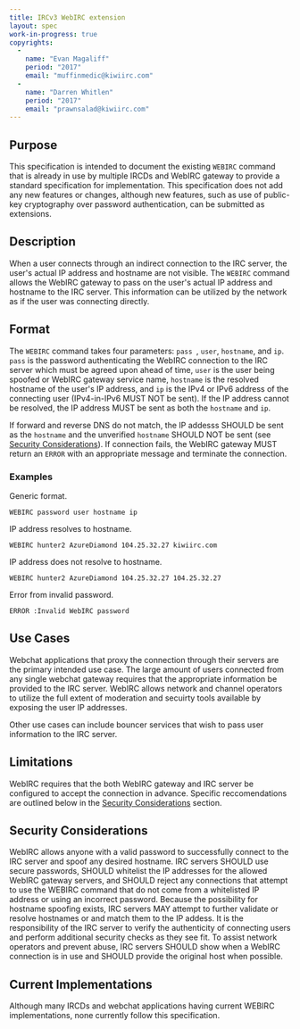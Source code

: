 ```yaml
---
title: IRCv3 WebIRC extension
layout: spec
work-in-progress: true
copyrights:
  -
    name: "Evan Magaliff"
    period: "2017"
    email: "muffinmedic@kiwiirc.com"
  -
    name: "Darren Whitlen"
    period: "2017"
    email: "prawnsalad@kiwiirc.com"
---
```

## Purpose
This specification is intended to document the existing `WEBIRC` command that is already in use by multiple IRCDs and WebIRC gateway to provide a standard specification for implementation. This specification does not add any new features or changes, although new features, such as use of public-key cryptography over password authentication, can be submitted as extensions.

## Description
When a user connects through an indirect connection to the IRC server, the user's actual IP address and hostname are not visible. The `WEBIRC` command allows the WebIRC gateway to pass on the user's actual IP address and hostname to the IRC server. This information can be utilized by the network as if the user was connecting directly.

## Format
The `WEBIRC` command takes four parameters: `pass `, `user`, `hostname`, and `ip`. `pass` is the password authenticating the WebIRC connection to the IRC server which must be agreed upon ahead of time, `user` is the user being spoofed or WebIRC gateway service name, `hostname` is the resolved hostname of the user's IP address, and `ip` is the IPv4 or IPv6 address of the connecting user (IPv4-in-IPv6 MUST NOT be sent). If the IP address cannot be resolved, the IP address MUST be sent as both the `hostname` and `ip`.

If forward and reverse DNS do not match, the IP addesss SHOULD be sent as the `hostname` and the unverified `hostname` SHOULD NOT be sent (see [Security Considerations](#security-considerations)). If connection fails, the WebIRC gateway MUST return an `ERROR` with an appropriate message and terminate the connection.

### Examples
Generic format.

    WEBIRC password user hostname ip

IP address resolves to hostname.

    WEBIRC hunter2 AzureDiamond 104.25.32.27 kiwiirc.com

IP address does not resolve to hostname.

    WEBIRC hunter2 AzureDiamond 104.25.32.27 104.25.32.27

Error from invalid password.

    ERROR :Invalid WebIRC password

## Use Cases
Webchat applications that proxy the connection through their servers are the primary intended use case. The large amount of users connected from any single webchat gateway requires that the appropriate information be provided to the IRC server. WebIRC allows network and channel operators to utilize the full extent of moderation and secuirty tools available by exposing the user IP addresses.

Other use cases can include bouncer services that wish to pass user information to the IRC server.

## Limitations
WebIRC requires that the both WebIRC gateway and IRC server be configured to accept the connection in advance. Specific reccomendations are outlined below in the [Security Considerations](#security-considerations) section.

## Security Considerations
WebIRC allows anyone with a valid password to successfully connect to the IRC server and spoof any desired hostname. IRC servers SHOULD use secure passwords, SHOULD whitelist the IP addresses for the allowed WebIRC gateway servers, and SHOULD reject any connections that attempt to use the WEBIRC command that do not come from a whitelisted IP address or using an incorrect password. Because the possibility for hostname spoofing exists, IRC servers MAY attempt to further validate or resolve hostnames or and match them to the IP addess. It is the responsibility of the IRC server to verify the authenticity of connecting users and perform additional security checks as they see fit. To assist network operators and prevent abuse, IRC servers SHOULD show when a WebIRC connection is in use and SHOULD provide the original host when possible.

## Current Implementations
Although many IRCDs and webchat applications having current WEBIRC implementations, none currently follow this specification.